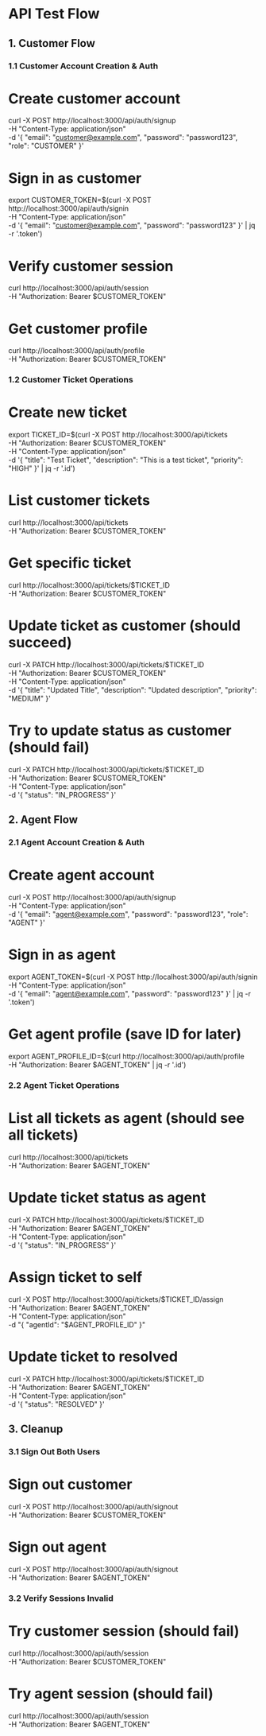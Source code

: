 # API Test Flow

## 1. Customer Flow

### 1.1 Customer Account Creation & Auth
# Create customer account
curl -X POST http://localhost:3000/api/auth/signup \
  -H "Content-Type: application/json" \
  -d '{
    "email": "customer@example.com",
    "password": "password123",
    "role": "CUSTOMER"
  }'

# Sign in as customer
export CUSTOMER_TOKEN=$(curl -X POST http://localhost:3000/api/auth/signin \
  -H "Content-Type: application/json" \
  -d '{
    "email": "customer@example.com",
    "password": "password123"
  }' | jq -r '.token')

# Verify customer session
curl http://localhost:3000/api/auth/session \
  -H "Authorization: Bearer $CUSTOMER_TOKEN"

# Get customer profile
curl http://localhost:3000/api/auth/profile \
  -H "Authorization: Bearer $CUSTOMER_TOKEN"

### 1.2 Customer Ticket Operations
# Create new ticket
export TICKET_ID=$(curl -X POST http://localhost:3000/api/tickets \
  -H "Authorization: Bearer $CUSTOMER_TOKEN" \
  -H "Content-Type: application/json" \
  -d '{
    "title": "Test Ticket",
    "description": "This is a test ticket",
    "priority": "HIGH"
  }' | jq -r '.id')

# List customer tickets
curl http://localhost:3000/api/tickets \
  -H "Authorization: Bearer $CUSTOMER_TOKEN"

# Get specific ticket
curl http://localhost:3000/api/tickets/$TICKET_ID \
  -H "Authorization: Bearer $CUSTOMER_TOKEN"

# Update ticket as customer (should succeed)
curl -X PATCH http://localhost:3000/api/tickets/$TICKET_ID \
  -H "Authorization: Bearer $CUSTOMER_TOKEN" \
  -H "Content-Type: application/json" \
  -d '{
    "title": "Updated Title",
    "description": "Updated description",
    "priority": "MEDIUM"
  }'

# Try to update status as customer (should fail)
curl -X PATCH http://localhost:3000/api/tickets/$TICKET_ID \
  -H "Authorization: Bearer $CUSTOMER_TOKEN" \
  -H "Content-Type: application/json" \
  -d '{
    "status": "IN_PROGRESS"
  }'

## 2. Agent Flow

### 2.1 Agent Account Creation & Auth
# Create agent account
curl -X POST http://localhost:3000/api/auth/signup \
  -H "Content-Type: application/json" \
  -d '{
    "email": "agent@example.com",
    "password": "password123",
    "role": "AGENT"
  }'

# Sign in as agent
export AGENT_TOKEN=$(curl -X POST http://localhost:3000/api/auth/signin \
  -H "Content-Type: application/json" \
  -d '{
    "email": "agent@example.com",
    "password": "password123"
  }' | jq -r '.token')

# Get agent profile (save ID for later)
export AGENT_PROFILE_ID=$(curl http://localhost:3000/api/auth/profile \
  -H "Authorization: Bearer $AGENT_TOKEN" | jq -r '.id')

### 2.2 Agent Ticket Operations
# List all tickets as agent (should see all tickets)
curl http://localhost:3000/api/tickets \
  -H "Authorization: Bearer $AGENT_TOKEN"

# Update ticket status as agent
curl -X PATCH http://localhost:3000/api/tickets/$TICKET_ID \
  -H "Authorization: Bearer $AGENT_TOKEN" \
  -H "Content-Type: application/json" \
  -d '{
    "status": "IN_PROGRESS"
  }'

# Assign ticket to self
curl -X POST http://localhost:3000/api/tickets/$TICKET_ID/assign \
  -H "Authorization: Bearer $AGENT_TOKEN" \
  -H "Content-Type: application/json" \
  -d "{
    \"agentId\": \"$AGENT_PROFILE_ID\"
  }"

# Update ticket to resolved
curl -X PATCH http://localhost:3000/api/tickets/$TICKET_ID \
  -H "Authorization: Bearer $AGENT_TOKEN" \
  -H "Content-Type: application/json" \
  -d '{
    "status": "RESOLVED"
  }'

## 3. Cleanup

### 3.1 Sign Out Both Users
# Sign out customer
curl -X POST http://localhost:3000/api/auth/signout \
  -H "Authorization: Bearer $CUSTOMER_TOKEN"

# Sign out agent  
curl -X POST http://localhost:3000/api/auth/signout \
  -H "Authorization: Bearer $AGENT_TOKEN"

### 3.2 Verify Sessions Invalid
# Try customer session (should fail)
curl http://localhost:3000/api/auth/session \
  -H "Authorization: Bearer $CUSTOMER_TOKEN"

# Try agent session (should fail)  
curl http://localhost:3000/api/auth/session \
  -H "Authorization: Bearer $AGENT_TOKEN"
